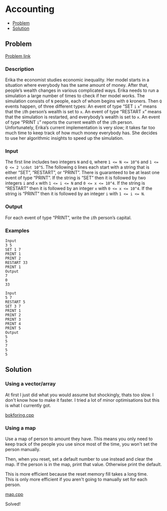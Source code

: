 # Accounting
- [Problem](#problem)
- [Solution](#bokforing.cpp)

## Problem
[Problem link](https://open.kattis.com/problems/bokforing)

### Description

Erika the economist studies economic inequality. Her model starts in a situation where everybody has the same amount of money. After that, people’s wealth changes in various complicated ways.
Erika needs to run a simulation a large number of times to check if her model works. The simulation consists of `N` people, each of whom begins with `0` kroners. Then `Q` events happen, of three different types: An event of type “SET `i` `x`” means that the `i`th person’s wealth is set to `x`. An event of type “RESTART `x`” means that the simulation is restarted, and everybody’s wealth is set to `x`. An event of type “PRINT `i`” reports the current wealth of the `i`th person. Unfortunately, Erika’s current implementation is very slow; it takes far too much time to keep track of how much money everybody has. She decides to use her algorithmic insights to speed up the simulation.

### Input
The first line includes two integers `N` and `Q`, where `1 <= N <= 10^6` and `1 <= Q <= 2 \cdot 10^5`. The following `Q` lines each start with a string that is either “SET”, “RESTART”, or “PRINT”. There is guaranteed to be at least one event of type “PRINT”.
If the string is “SET” then it is followed by two integers `i` and `x` with `1 <= i <= N` and `0 <= x <= 10^4`. If the string is “RESTART” then it is followed by an integer `x` with `0 <= x <= 10^4`. If the string is “PRINT” then it is followed by an integer `i` with `1 <= i <= N`.

### Output
For each event of type “PRINT”, write the `i`th person’s capital. 

### Examples
```
Input
3 5
SET 1 7
PRINT 1
PRINT 2
RESTART 33
PRINT 1
Output
7
0
33
```
```
Input
5 7
RESTART 5
SET 3 7
PRINT 1
PRINT 2
PRINT 3
PRINT 4
PRINT 5
Output
5
5
7
5
5
```


## Solution
### Using a vector/array
At first I just did what you would assume but shockingly, thats too slow. I don't know how to make it faster. I tried a lot of minor optimisations but this is what I currently got.  

[bokforing.cpp](./bokforing.cpp)

### Using a map
Use a map of person to amount they have. This means you only need to keep track of the people you use since most of the time, you won't set the person manually.  

Then, when you reset, set a default number to use instead and clear the map. If the person is in the map, print that value. Otherwise print the default.  

This is more efficient because the reset memory fill takes a long time.  
This is only more efficient if you aren't going to manually set for each person.

[map.cpp](./map.cpp)

Solved!